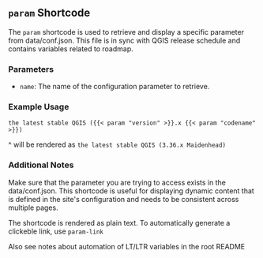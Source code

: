 ## `param` Shortcode

The `param` shortcode is used to retrieve and display a specific parameter from data/conf.json. This file is in sync with QGIS release schedule and contains variables related to roadmap.

### Parameters

- `name`: The name of the configuration parameter to retrieve.

### Example Usage

```
the latest stable QGIS ({{< param "version" >}}.x {{< param "codename" >}}) 
```

^ will be rendered as `the latest stable QGIS (3.36.x Maidenhead)`

### Additional Notes
Make sure that the parameter you are trying to access exists in the data/conf.json.
This shortcode is useful for displaying dynamic content that is defined in the site's configuration and needs to be consistent across multiple pages.

The shortcode is rendered as plain text. To automatically generate a clickeble link, use `param-link`

Also see notes about automation of LT/LTR variables in the root README
